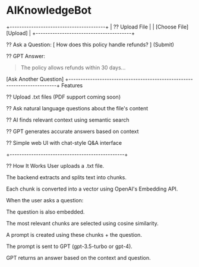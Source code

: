 # AIKnowledgeBot

+----------------------------------------+
| ?? Upload File                         |
| [Choose File] [Upload]                |
+----------------------------------------+

?? Ask a Question:
[ How does this policy handle refunds? ] (Submit)

?? GPT Answer:
> The policy allows refunds within 30 days...

[Ask Another Question]
+-------------------------------------------------------------------------+
Features

?? Upload .txt files (PDF support coming soon)

?? Ask natural language questions about the file's content

?? AI finds relevant context using semantic search

?? GPT generates accurate answers based on context

?? Simple web UI with chat-style Q&A interface

+------------------------------------------------+

?? How It Works
User uploads a .txt file.

The backend extracts and splits text into chunks.

Each chunk is converted into a vector using OpenAI's Embedding API.

When the user asks a question:

The question is also embedded.

The most relevant chunks are selected using cosine similarity.

A prompt is created using these chunks + the question.

The prompt is sent to GPT (gpt-3.5-turbo or gpt-4).

GPT returns an answer based on the context and question.

